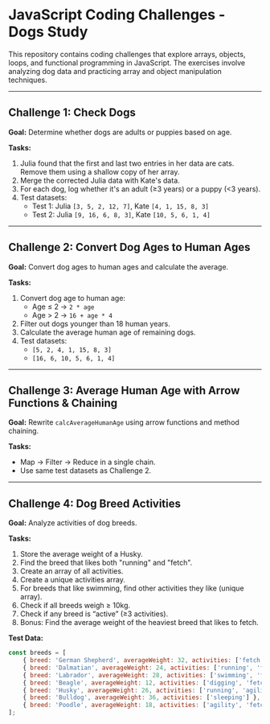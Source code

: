 # JavaScript Coding Challenges - Dogs Study

This repository contains coding challenges that explore arrays, objects, loops, and functional programming in JavaScript. The exercises involve analyzing dog data and practicing array and object manipulation techniques.

---

## Challenge 1: Check Dogs

**Goal:** Determine whether dogs are adults or puppies based on age.

**Tasks:**
1. Julia found that the first and last two entries in her data are cats. Remove them using a shallow copy of her array.
2. Merge the corrected Julia data with Kate's data.
3. For each dog, log whether it's an adult (≥3 years) or a puppy (<3 years).
4. Test datasets:
   - Test 1: Julia `[3, 5, 2, 12, 7]`, Kate `[4, 1, 15, 8, 3]`
   - Test 2: Julia `[9, 16, 6, 8, 3]`, Kate `[10, 5, 6, 1, 4]`

---

## Challenge 2: Convert Dog Ages to Human Ages

**Goal:** Convert dog ages to human ages and calculate the average.

**Tasks:**
1. Convert dog age to human age:
   - Age ≤ 2 → `2 * age`
   - Age > 2 → `16 + age * 4`
2. Filter out dogs younger than 18 human years.
3. Calculate the average human age of remaining dogs.
4. Test datasets:
   - `[5, 2, 4, 1, 15, 8, 3]`
   - `[16, 6, 10, 5, 6, 1, 4]`

---

## Challenge 3: Average Human Age with Arrow Functions & Chaining

**Goal:** Rewrite `calcAverageHumanAge` using arrow functions and method chaining.

**Tasks:**
- Map → Filter → Reduce in a single chain.
- Use same test datasets as Challenge 2.

---

## Challenge 4: Dog Breed Activities

**Goal:** Analyze activities of dog breeds.

**Tasks:**
1. Store the average weight of a Husky.
2. Find the breed that likes both "running" and "fetch".
3. Create an array of all activities.
4. Create a unique activities array.
5. For breeds that like swimming, find other activities they like (unique array).
6. Check if all breeds weigh ≥ 10kg.
7. Check if any breed is “active” (≥3 activities).
8. Bonus: Find the average weight of the heaviest breed that likes to fetch.

**Test Data:**  
```js
const breeds = [
    { breed: 'German Shepherd', averageWeight: 32, activities: ['fetch', 'swimming'] },
    { breed: 'Dalmatian', averageWeight: 24, activities: ['running', 'fetch', 'agility'] },
    { breed: 'Labrador', averageWeight: 28, activities: ['swimming', 'fetch'] },
    { breed: 'Beagle', averageWeight: 12, activities: ['digging', 'fetch'] },
    { breed: 'Husky', averageWeight: 26, activities: ['running', 'agility', 'swimming'] },
    { breed: 'Bulldog', averageWeight: 36, activities: ['sleeping'] },
    { breed: 'Poodle', averageWeight: 18, activities: ['agility', 'fetch'] },
];
